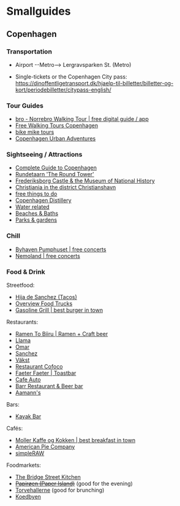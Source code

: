 

# Smallguides

## Copenhagen

### Transportation

- Airport --Metro--> Lergravsparken St. (Metro)

- Single-tickets or the Copenhagen City pass: https://dinoffentligetransport.dk/hjaelp-til-billetter/billetter-og-kort/periodebilletter/citypass-english/

### Tour Guides

- [bro - Norrebro Walking Tour | free digital guide / app](https://www.visitcopenhagen.com/copenhagen/know-your-bro-norrebro-walking-tour-gdk1101461)
- [Free Walking Tours Copenhagen](http://www.copenhagenfreewalkingtours.dk/)
- [bike mike tours](http://bikecopenhagenwithmike.dk/)
- [Copenhagen Urban Adventures](https://www.copenhagenurbanadventures.com/)


### Sightseeing / Attractions
- [Complete Guide to Copenhagen](https://handluggageonly.co.uk/2015/05/28/the-complete-guide-on-all-the-things-to-see-eat-and-do-in-copenhagen-denmark/)
- [Rundetaarn 'The Round Tower' ](https://www.visitcopenhagen.com/copenhagen/round-tower-gdk410741)
- [Frederiksborg Castle & the Museum of National History](http://www.dnm.dk/dk/index.htm)
- [Christiania in the district Christianshavn](https://en.wikipedia.org/wiki/Christianshavn)
- [free things to do](https://www.visitcopenhagen.com/copenhagen/sightseeing/free-things-do)
- [Copenhagen Distillery](http://copenhagendistillery.com/)
- [Water related](https://www.visitcopenhagen.com/copenhagen/6-ways-conquer-copenhagens-waters)
- [Beaches & Baths](https://www.visitcopenhagen.com/copenhagen/sightseeing/refreshing-baths-beaches)
- [Parks & gardens](https://www.visitcopenhagen.com/copenhagen/sightseeing/top-10-gardens-parks)

### Chill
- [Byhaven Pumphuset | free concerts](https://www.facebook.com/byhavenpumpehuset/)
- [Nemoland | free concerts](https://www.visitcopenhagen.com/copenhagen/nemoland-gdk663054)

### Food & Drink

Streetfood:
- [Hija de Sanchez (Tacos)](http://www.hijadesanchez.dk/)
- [Overview Food Trucks](https://www.visitcopenhagen.com/copenhagen/copenhagen-food-markets-0)
- [Gasoline Grill | best burger in town](https://www.visitcopenhagen.com/copenhagen/gasoline-grill-gdk1091685)

Restaurants:
- [Ramen To Bíiru | Ramen + Craft beer](https://www.visitcopenhagen.com/copenhagen/ramen-biiru-gdk1081244)
- [Llama](https://www.visitcopenhagen.com/copenhagen/llama-gdk891098)
- [Omar](https://www.visitcopenhagen.com/copenhagen/omar-gdk412395)
- [Sanchez](https://www.visitcopenhagen.com/copenhagen/sanchez-gdk1101964)
- [Väkst](https://www.visitcopenhagen.com/copenhagen/vakst-gdk1081212)
- [Restaurant Cofoco](https://www.visitcopenhagen.com/copenhagen/restaurant-cofoco-gdk412285)
- [Faeter Faeter | Toastbar](https://www.visitcopenhagen.com/copenhagen/faetter-faetter-gdk1080552)
- [Cafe Auto](https://www.visitcopenhagen.com/copenhagen/cafe-auto-gdk1080543)
- [Barr Restaurant & Beer bar](https://restaurantbarr.com/en/beer-bar/)
- [Aamann's](https://aamanns.dk/aamanns-1921/?lang=en)

Bars:
- [Kayak Bar](https://www.visitcopenhagen.com/copenhagen/kayak-bar-gdk1002897)


Cafés:
- [Moller Kaffe og Kokken | best breakfast in town](https://www.visitcopenhagen.com/copenhagen/moller-kaffe-og-kokken-gdk1078605)
- [American Pie Company](https://www.visitcopenhagen.com/copenhagen/american-pie-company-gdk1077866)
- [simpleRAW](https://www.visitcopenhagen.com/copenhagen/simpleraw-gdk679306)

Foodmarkets:
- [The Bridge Street Kitchen](https://thebridgestreetkitchen.com/about/)
- [~~Papirøen (Paper Island)~~](https://handluggageonly.co.uk/2016/04/30/why-you-need-to-enjoy-copenhagens-delicious-food-market-on-paper-island/) (good for the evening)
- [Torvehallerne](https://handluggageonly.co.uk/2016/05/15/a-locals-guide-on-what-to-see-and-eat-at-torvehallerne-market-copenhagen/) (good for brunching)
- [Koedbyen](https://handluggageonly.co.uk/2016/05/19/a-locals-guide-to-eating-at-koedbyen-meat-packing-district-copenhagen/)

